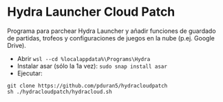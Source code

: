 # Hydra Launcher Cloud Patch
Programa para parchear Hydra Launcher y añadir funciones de guardado de partidas, trofeos y configuraciones de juegos en la nube (p.ej. Google Drive).


- Abrir `wsl --cd %localappdata%\Programs\Hydra`
- Instalar asar (sólo la 1a vez): `sudo snap install asar`
- Ejecutar:
```
git clone https://github.com/pduran5/hydracloudpatch
sh ./hydracloudpatch/hydracloud.sh
```
